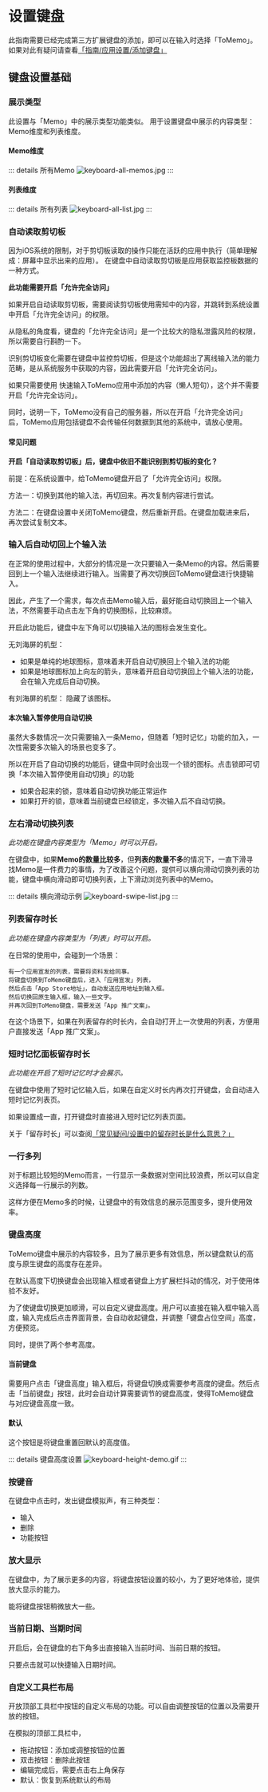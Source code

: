 # 设置键盘

此指南需要已经完成第三方扩展键盘的添加，即可以在输入时选择「ToMemo」。如果对此有疑问请查看[「指南/应用设置/添加键盘」](/guide/settings)

## 键盘设置基础
<!-- ::: details 键盘设置如下
![keyboad-settings.jpg](/images/keyboard/keyboad-settings.jpg)
::: -->

### 展示类型
此设置与「Memo」中的展示类型功能类似。
用于设置键盘中展示的内容类型：Memo维度和列表维度。

#### Memo维度

::: details 所有Memo
![keyboard-all-memos.jpg](/images/keyboard/keyboard-all-memos.jpg)
:::

#### 列表维度
::: details 所有列表
![keyboard-all-list.jpg](/images/keyboard/keyboard-all-list.jpg)
:::

### 自动读取剪切板
因为iOS系统的限制，对于剪切板读取的操作只能在活跃的应用中执行（简单理解成：屏幕中显示出来的应用）。
在键盘中自动读取剪切板是应用获取监控板数据的一种方式。

**此功能需要开启「允许完全访问」**

如果开启自动读取剪切板，需要阅读剪切板使用需知中的内容，并跳转到系统设置中开启「允许完全访问」的权限。

从隐私的角度看，键盘的「允许完全访问」是一个比较大的隐私泄露风险的权限，所以需要自行斟酌一下。

识别剪切板变化需要在键盘中监控剪切板，但是这个功能超出了离线输入法的能力范畴，是从系统服务中获取的内容，因此需要开启「允许完全访问」。

如果只需要使用 快速输入ToMemo应用中添加的内容（懒人短句），这个并不需要开启「允许完全访问」。

同时，说明一下，ToMemo没有自己的服务器，所以在开启「允许完全访问」后，ToMemo应用包括键盘不会传输任何数据到其他的系统中，请放心使用。

#### 常见问题
**开启「自动读取剪切板」后，键盘中依旧不能识别到剪切板的变化？**

前提：在系统设置中，给ToMemo键盘开启了「允许完全访问」权限。

方法一：切换到其他的输入法，再切回来。再次复制内容进行尝试。

方法二：在键盘设置中关闭ToMemo键盘，然后重新开启。在键盘加载进来后，再次尝试复制文本。

### 输入后自动切回上个输入法
在正常的使用过程中，大部分的情况是一次只要输入一条Memo的内容。然后需要回到上一个输入法继续进行输入。当需要了再次切换回ToMemo键盘进行快捷输入。

因此，产生了一个需求，每次点击Memo输入后，最好能自动切换回上一个输入法，不然需要手动点击左下角的切换图标，比较麻烦。

开启此功能后，键盘中左下角可以切换输入法的图标会发生变化。

无刘海屏的机型：
- 如果是单纯的地球图标，意味着未开启自动切换回上个输入法的功能
- 如果是地球图标加上向左的箭头，意味着开启自动切换回上个输入法的功能，会在输入完成后自动切换。

有刘海屏的机型：
隐藏了该图标。

#### 本次输入暂停使用自动切换
虽然大多数情况一次只需要输入一条Memo，但随着「短时记忆」功能的加入，一次性需要多次输入的场景也变多了。

所以在开启了自动切换的功能后，键盘中同时会出现一个锁的图标。点击锁即可切换「本次输入暂停使用自动切换」的功能
- 如果合起来的锁，意味着自动切换功能正常运作
- 如果打开的锁，意味着当前键盘已经锁定，多次输入后不自动切换。

### 左右滑动切换列表
_此功能在键盘内容类型为「Memo」时可以开启。_

在键盘中，如果**Memo的数量比较多**，但**列表的数量不多**的情况下，一直下滑寻找Memo是一件费力的事情，为了改善这个问题，提供可以横向滑动切换列表的功能，键盘中横向滑动即可切换列表，上下滑动浏览列表中的Memo。

::: details 横向滑动示例
![keyboard-swipe-list.jpg](/images/keyboard/keyboard-swipe-list.jpg)
:::

### 列表留存时长
_此功能在键盘内容类型为「列表」时可以开启。_

在日常的使用中，会碰到一个场景：
``` 场景
有一个应用宣发的列表，需要将资料发给同事。
将键盘切换到ToMemo键盘后，进入「应用宣发」列表，
然后点击「App Store地址」，自动发送应用地址到输入框。
然后切换回原生输入框，输入一些文字。
并再次回到ToMemo键盘，需要发送「App 推广文案」。
```
在这个场景下，如果在列表留存的时长内，会自动打开上一次使用的列表，方便用户直接发送「App 推广文案」。

### 短时记忆面板留存时长
_此功能在开启了短时记忆时才会展示。_

在键盘中使用了短时记忆输入后，如果在自定义时长内再次打开键盘，会自动进入短时记忆列表页。

如果设置成一直，打开键盘时直接进入短时记忆列表页面。

关于「留存时长」可以查阅[「常见疑问/设置中的留存时长是什么意思？」](/questions/)

### 一行多列
对于标题比较短的Memo而言，一行显示一条数据对空间比较浪费，所以可以自定义选择每一行展示的列数。

这样方便在Memo多的时候，让键盘中的有效信息的展示范围变多，提升使用效率。

### 键盘高度
ToMemo键盘中展示的内容较多，且为了展示更多有效信息，所以键盘默认的高度与原生键盘的高度存在差异。

在默认高度下切换键盘会出现输入框或者键盘上方扩展栏抖动的情况，对于使用体验不友好。

为了使键盘切换更加顺滑，可以自定义键盘高度。用户可以直接在输入框中输入高度，输入完成后点击界面背景，会自动收起键盘，并调整「键盘占位空间」高度，方便预览。

同时，提供了两个参考高度。

#### 当前键盘
需要用户点击「键盘高度」输入框后，将键盘切换成需要参考高度的键盘。然后点击「当前键盘」按钮，此时会自动计算需要调节的键盘高度，使得ToMemo键盘与对应键盘高度一致。

#### 默认
这个按钮是将键盘重置回默认的高度值。

::: details 键盘高度设置
![keyboard-height-demo.gif](/images/keyboard/keyboard-height-demo.gif)
:::

### 按键音
在键盘中点击时，发出键盘模拟声，有三种类型：
- 输入
- 删除
- 功能按钮

### 放大显示
在键盘中，为了展示更多的内容，将键盘按钮设置的较小，为了更好地体验，提供放大显示的能力。

能将键盘按钮稍微放大一些。

### 当前日期、当期时间
开启后，会在键盘的右下角多出直接输入当前时间、当前日期的按钮。

只要点击就可以快捷输入日期时间。

### 自定义工具栏布局
开放顶部工具栏中按钮的自定义布局的功能。可以自由调整按钮的位置以及需要开放的按钮。

在模拟的顶部工具栏中，
- 拖动按钮：添加或调整按钮的位置
- 双击按钮：删除此按钮
- 编辑完成后，需要点击右上角保存
- 默认：恢复到系统默认的布局
